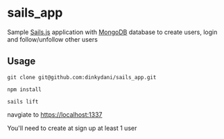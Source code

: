 # sails_app

Sample [Sails.js](http://sailsjs.org) application with [MongoDB](http://mongodb.org) database to create users, login and follow/unfollow other users

## Usage

`git clone git@github.com:dinkydani/sails_app.git`

`npm install`

`sails lift`

navgiate to [https://localhost:1337](http://localhost:1337)

You'll need to create at sign up at least 1 user
